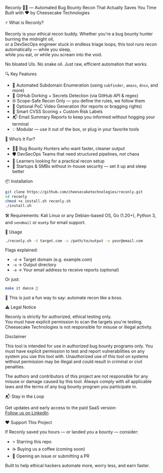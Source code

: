 Reconly 🕵️‍♀️ — Automated Bug Bounty Recon That Actually Saves You Time  
Built with ❤️ by Cheesecake Technologies

⚡ What is Reconly?

Reconly is your ethical recon buddy. Whether you're a bug bounty hunter burning the midnight oil,  
or a DevSecOps engineer stuck in endless triage loops, this tool runs recon automatically — while you sleep,  
while you eat, or while you scream into the void.

No bloated UIs. No snake oil. Just raw, efficient automation that works.

🔍 Key Features

- 🔗 Automated Subdomain Enumeration (using `subfinder`, `amass`, `dnsx`, and more)  
- 🔑 GitHub Dorking + Secrets Detection (via GitHub API & regex)  
- 🌐 Scope-Safe Recon Only — you define the rules, we follow them  
- 🎥 Optional PoC Video Generation (for reports or bragging rights)  
- 🧠 Smart CVSS Scoring + Custom Risk Labels  
- 📬 Email Summary Reports to keep you informed without hogging your terminal  
- 💡 Modular — use it out of the box, or plug in your favorite tools  

🎯 Who’s It For?

- 🧑‍💻 Bug Bounty Hunters who want faster, cleaner output  
- 🛡️ DevSecOps Teams that need structured pipelines, not chaos  
- 🧠 Learners looking for a practical recon setup  
- 🔐 Startups & SMBs without in-house security — set it up and sleep better  

📦 Installation

```bash
git clone https://github.com/cheesecaketechnologies/reconly.git
cd reconly
chmod +x install.sh reconly.sh
./install.sh
```

🛠️ Requirements: Kali Linux or any Debian-based OS, Go (1.20+), Python 3, and `sendmail` or `msmtp` for email support.

🚀 Usage

```bash
./reconly.sh -d target.com -o /path/to/output -e your@email.com
```

Flags explained:  
- `-d` → Target domain (e.g. example.com)  
- `-o` → Output directory  
- `-e` → Your email address to receive reports (optional)

Or just:

```bash
make it dance 🕺
```

🕺 This is just a fun way to say: automate recon like a boss.

⚠️ Legal Notice

Reconly is strictly for authorized, ethical testing only.  
You must have explicit permission to scan the targets you're testing.  
Cheesecake Technologies is not responsible for misuse or illegal activity.

Disclaimer

This tool is intended for use in authorized bug bounty programs only. You must have explicit permission to test and report vulnerabilities on any system you use this tool with. Unauthorized use of this tool on systems without permission may be illegal and could result in criminal or civil penalties.

The authors and contributors of this project are not responsible for any misuse or damage caused by this tool. Always comply with all applicable laws and the terms of any bug bounty program you participate in.

📬 Stay in the Loop

Get updates and early access to the paid SaaS version:  
[Follow us on LinkedIn](https://linkedin.com/company/14605881)

❤️ Support This Project

If Reconly saved you hours — or landed you a bounty — consider:  
- ⭐ Starring this repo  
- ☕ Buying us a coffee (coming soon)  
- 🧠 Opening an issue or submitting a PR  

Built to help ethical hackers automate more, worry less, and earn faster.
